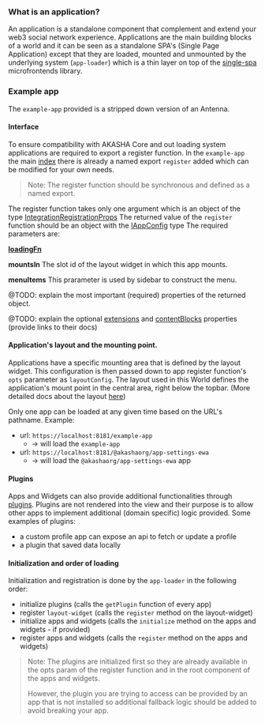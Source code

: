 ### What is an application?
An application is a standalone component that complement and extend your web3 
social network experience. Applications are the main building blocks of a world 
and it can be seen as a standalone SPA's (Single Page Application) except that they 
are loaded, mounted and unmounted by the underlying system (`app-loader`) which is 
a thin layer on top of the [single-spa](https://single-spa.js.org/) microfrontends 
library.

### Example app
The `example-app` provided is a stripped down version of an Antenna.



#### Interface

To ensure compatibility with AKASHA Core and out loading system applications are 
required to export a register function. In the `example-app` the main 
[index](../apps/example-app/src/index.tsx) there is already a named export `register` added which
can be modified for your own needs.

> Note: The register function should be synchronous and defined as a named export.

The register function takes only one argument which is an object of the type
[IntegrationRegistrationProps](../libs/typings/src/ui/app-loader.ts)
The returned value of the `register` function should be an object with the [IAppConfig](../../libs/typings/src/ui/apps.ts) type
The required parameters are:

**[loadingFn](./loading-fn.md)**

**mountsIn** The slot id of the layout widget in which this app mounts.

**menuItems** This prarameter is used by sidebar to construct the menu. 

@TODO: explain the most important (required) properties of the returned object.

@TODO: explain the optional
[extensions](./EXTENSIONS.MD) 
and 
[contentBlocks](./CONTENT_BLOCKS.md) properties 
(provide links to their docs)


#### Application's layout and the mounting point.
Applications have a specific mounting area that is defined by the layout widget. 
This configuration is then passed down to app register function's `opts` parameter 
as `layoutConfig`. The layout used in this World defines the application's mount point
in the central area, right below the topbar. (More detailed docs about the 
layout [here](./layout-widget.md))

Only one app can be loaded at any given time based on the URL's pathname.
Example:
- url: `https://localhost:8181/example-app` 
  - -> will load the `example-app`
- url: `https://localhost:8181/@akashaorg/app-settings-ewa` 
  - -> will load 
  the `@akashaorg/app-settings-ewa` app

#### Plugins
Apps and Widgets can also provide additional functionalities 
through [plugins](./PLUGINS.md). Plugins are not rendered 
into the view and their purpose is to allow other apps to implement additional 
(domain specific) logic provided.
Some examples of plugins:
- a custom profile app can expose an api to fetch or update a profile
- a plugin that saved data locally

#### Initialization and order of loading

Initialization and registration is done by the `app-loader` in the following order:
- initialize plugins (calls the `getPlugin` function of every app)
- register `layout-widget` (calls the `register` method on the layout-widget)
- initialize apps and widgets (calls the `initialize` method on the apps and widgets - if provided)
- register apps and widgets (calls the `register` method on the apps and widgets)

> Note: The plugins are initialized first so they are already available in the opts 
> param of the register function and in the root component of the apps and widgets.
>
> However, the plugin you are trying to access can be provided by an app that is not 
> installed so additional fallback logic should be added to avoid breaking your app.
